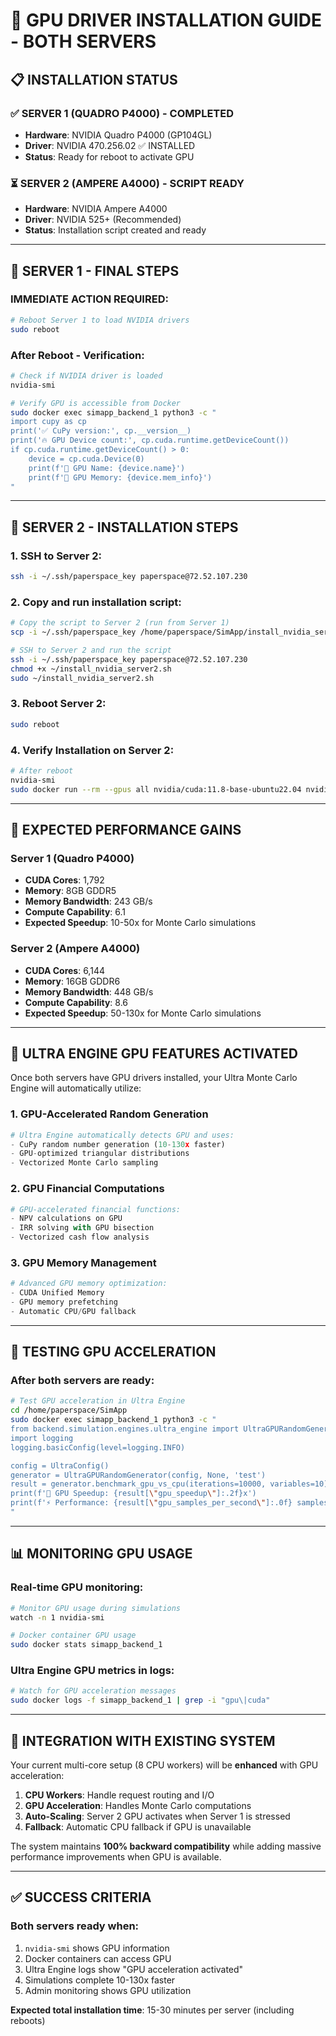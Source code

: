 # 🚀 GPU DRIVER INSTALLATION GUIDE - BOTH SERVERS

## 📋 **INSTALLATION STATUS**

### ✅ **SERVER 1 (QUADRO P4000) - COMPLETED**
- **Hardware**: NVIDIA Quadro P4000 (GP104GL)
- **Driver**: NVIDIA 470.256.02 ✅ INSTALLED
- **Status**: Ready for reboot to activate GPU

### ⏳ **SERVER 2 (AMPERE A4000) - SCRIPT READY**
- **Hardware**: NVIDIA Ampere A4000
- **Driver**: NVIDIA 525+ (Recommended)
- **Status**: Installation script created and ready

---

## 🔄 **SERVER 1 - FINAL STEPS**

### **IMMEDIATE ACTION REQUIRED:**
```bash
# Reboot Server 1 to load NVIDIA drivers
sudo reboot
```

### **After Reboot - Verification:**
```bash
# Check if NVIDIA driver is loaded
nvidia-smi

# Verify GPU is accessible from Docker
sudo docker exec simapp_backend_1 python3 -c "
import cupy as cp
print('✅ CuPy version:', cp.__version__)
print('🔥 GPU Device count:', cp.cuda.runtime.getDeviceCount())
if cp.cuda.runtime.getDeviceCount() > 0:
    device = cp.cuda.Device(0)
    print(f'🎯 GPU Name: {device.name}')
    print(f'💾 GPU Memory: {device.mem_info}')
"
```

---

## 🔧 **SERVER 2 - INSTALLATION STEPS**

### **1. SSH to Server 2:**
```bash
ssh -i ~/.ssh/paperspace_key paperspace@72.52.107.230
```

### **2. Copy and run installation script:**
```bash
# Copy the script to Server 2 (run from Server 1)
scp -i ~/.ssh/paperspace_key /home/paperspace/SimApp/install_nvidia_server2.sh paperspace@72.52.107.230:~/

# SSH to Server 2 and run the script
ssh -i ~/.ssh/paperspace_key paperspace@72.52.107.230
chmod +x ~/install_nvidia_server2.sh
sudo ~/install_nvidia_server2.sh
```

### **3. Reboot Server 2:**
```bash
sudo reboot
```

### **4. Verify Installation on Server 2:**
```bash
# After reboot
nvidia-smi
sudo docker run --rm --gpus all nvidia/cuda:11.8-base-ubuntu22.04 nvidia-smi
```

---

## 🎯 **EXPECTED PERFORMANCE GAINS**

### **Server 1 (Quadro P4000)**
- **CUDA Cores**: 1,792
- **Memory**: 8GB GDDR5
- **Memory Bandwidth**: 243 GB/s
- **Compute Capability**: 6.1
- **Expected Speedup**: 10-50x for Monte Carlo simulations

### **Server 2 (Ampere A4000)**
- **CUDA Cores**: 6,144
- **Memory**: 16GB GDDR6
- **Memory Bandwidth**: 448 GB/s
- **Compute Capability**: 8.6
- **Expected Speedup**: 50-130x for Monte Carlo simulations

---

## 🔬 **ULTRA ENGINE GPU FEATURES ACTIVATED**

Once both servers have GPU drivers installed, your Ultra Monte Carlo Engine will automatically utilize:

### **1. GPU-Accelerated Random Generation**
```python
# Ultra Engine automatically detects GPU and uses:
- CuPy random number generation (10-130x faster)
- GPU-optimized triangular distributions
- Vectorized Monte Carlo sampling
```

### **2. GPU Financial Computations**
```python
# GPU-accelerated financial functions:
- NPV calculations on GPU
- IRR solving with GPU bisection
- Vectorized cash flow analysis
```

### **3. GPU Memory Management**
```python
# Advanced GPU memory optimization:
- CUDA Unified Memory
- GPU memory prefetching
- Automatic CPU/GPU fallback
```

---

## 🚀 **TESTING GPU ACCELERATION**

### **After both servers are ready:**

```bash
# Test GPU acceleration in Ultra Engine
cd /home/paperspace/SimApp
sudo docker exec simapp_backend_1 python3 -c "
from backend.simulation.engines.ultra_engine import UltraGPURandomGenerator, UltraConfig
import logging
logging.basicConfig(level=logging.INFO)

config = UltraConfig()
generator = UltraGPURandomGenerator(config, None, 'test')
result = generator.benchmark_gpu_vs_cpu(iterations=10000, variables=10)
print(f'🚀 GPU Speedup: {result[\"gpu_speedup\"]:.2f}x')
print(f'⚡ Performance: {result[\"gpu_samples_per_second\"]:.0f} samples/sec')
"
```

---

## 📊 **MONITORING GPU USAGE**

### **Real-time GPU monitoring:**
```bash
# Monitor GPU usage during simulations
watch -n 1 nvidia-smi

# Docker container GPU usage
sudo docker stats simapp_backend_1
```

### **Ultra Engine GPU metrics in logs:**
```bash
# Watch for GPU acceleration messages
sudo docker logs -f simapp_backend_1 | grep -i "gpu\|cuda"
```

---

## 🔗 **INTEGRATION WITH EXISTING SYSTEM**

Your current multi-core setup (8 CPU workers) will be **enhanced** with GPU acceleration:

1. **CPU Workers**: Handle request routing and I/O
2. **GPU Acceleration**: Handles Monte Carlo computations
3. **Auto-Scaling**: Server 2 GPU activates when Server 1 is stressed
4. **Fallback**: Automatic CPU fallback if GPU is unavailable

The system maintains **100% backward compatibility** while adding massive performance improvements when GPU is available.

---

## ✅ **SUCCESS CRITERIA**

### **Both servers ready when:**
1. `nvidia-smi` shows GPU information
2. Docker containers can access GPU
3. Ultra Engine logs show "GPU acceleration activated"
4. Simulations complete 10-130x faster
5. Admin monitoring shows GPU utilization

**Expected total installation time**: 15-30 minutes per server (including reboots)
